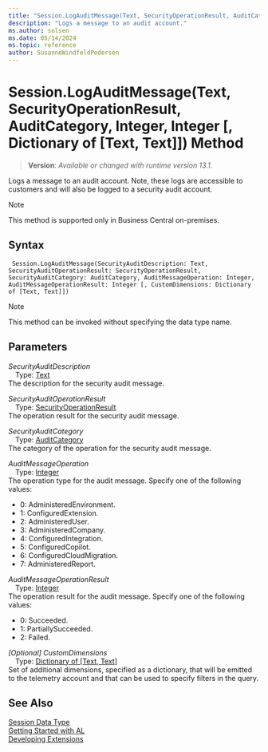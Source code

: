 ```yaml
---
title: "Session.LogAuditMessage(Text, SecurityOperationResult, AuditCategory, Integer, Integer [, Dictionary of [Text, Text]]) Method"
description: "Logs a message to an audit account."
ms.author: solsen
ms.date: 05/14/2024
ms.topic: reference
author: SusanneWindfeldPedersen
---
```

[//]: # (START>DO_NOT_EDIT)
[//]: # (IMPORTANT:Do not edit any of the content between here and the END>DO_NOT_EDIT.)
[//]: # (Any modifications should be made in the .xml files in the ModernDev repo.)
# Session.LogAuditMessage(Text, SecurityOperationResult, AuditCategory, Integer, Integer [, Dictionary of [Text, Text]]) Method
> **Version**: _Available or changed with runtime version 13.1._

Logs a message to an audit account. Note, these logs are accessible to customers and will also be logged to a security audit account.

> [!NOTE]
> This method is supported only in Business Central on-premises.

## Syntax
```AL
 Session.LogAuditMessage(SecurityAuditDescription: Text, SecurityAuditOperationResult: SecurityOperationResult, SecurityAuditCategory: AuditCategory, AuditMessageOperation: Integer, AuditMessageOperationResult: Integer [, CustomDimensions: Dictionary of [Text, Text]])
```
> [!NOTE]
> This method can be invoked without specifying the data type name.
## Parameters
*SecurityAuditDescription*  
&emsp;Type: [Text](../text/text-data-type.md)  
The description for the security audit message.  

*SecurityAuditOperationResult*  
&emsp;Type: [SecurityOperationResult](../securityoperationresult/securityoperationresult-option.md)  
The operation result for the security audit message.  

*SecurityAuditCategory*  
&emsp;Type: [AuditCategory](../auditcategory/auditcategory-option.md)  
The category of the operation for the security audit message.  

*AuditMessageOperation*  
&emsp;Type: [Integer](../integer/integer-data-type.md)  
The operation type for the audit message. Specify one of the following values:
- 0: AdministeredEnvironment.
- 1: ConfiguredExtension.
- 2: AdministeredUser.
- 3: AdministeredCompany.
- 4: ConfiguredIntegration.
- 5: ConfiguredCopilot.
- 6: ConfiguredCloudMigration.
- 7: AdministeredReport.  

*AuditMessageOperationResult*  
&emsp;Type: [Integer](../integer/integer-data-type.md)  
The operation result for the audit message. Specify one of the following values:
- 0: Succeeded.
- 1: PartiallySucceeded.
- 2: Failed.  

*[Optional] CustomDimensions*  
&emsp;Type: [Dictionary of [Text, Text]](../dictionary/dictionary-data-type.md)  
Set of additional dimensions, specified as a dictionary, that will be emitted to the telemetry account and that can be used to specify filters in the query.  



[//]: # (IMPORTANT: END>DO_NOT_EDIT)
## See Also
[Session Data Type](session-data-type.md)  
[Getting Started with AL](../../devenv-get-started.md)  
[Developing Extensions](../../devenv-dev-overview.md)